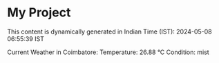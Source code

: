 # My Project

This content is dynamically generated in Indian Time (IST): 2024-05-08 06:55:39 IST


Current Weather in Coimbatore:
Temperature: 26.88 °C
Condition: mist
